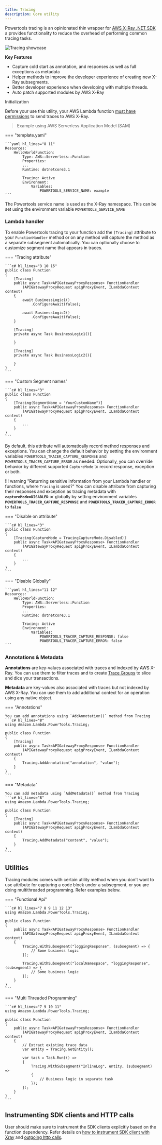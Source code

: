 ```yaml
---
title: Tracing
description: Core utility
---
```


Powertools tracing is an opinionated thin wrapper for [AWS X-Ray .NET SDK](https://github.com/aws/aws-xray-sdk-dotnet/)
a provides functionality to reduce the overhead of performing common tracing tasks.

![Tracing showcase](../media/tracer_utility_showcase.png)

 **Key Features**

 * Capture cold start as annotation, and responses as well as full exceptions as metadata
 * Helper methods to improve the developer experience of creating new X-Ray subsegments.
 * Better developer experience when developing with multiple threads.
 * Auto patch supported modules by AWS X-Ray

Initialization

Before your use this utility, your AWS Lambda function [must have permissions](https://docs.aws.amazon.com/lambda/latest/dg/services-xray.html#services-xray-permissions) to send traces to AWS X-Ray.

> Example using AWS Serverless Application Model (SAM)

=== "template.yaml"

    ```yaml hl_lines="8 11"
    Resources:
        HelloWorldFunction:
            Type: AWS::Serverless::Function
            Properties:
            ...
            Runtime: dotnetcore3.1
    
            Tracing: Active
            Environment:
                Variables:
                    POWERTOOLS_SERVICE_NAME: example
    ```

The Powertools service name is used as the X-Ray namespace. This can be set using the environment variable
`POWERTOOLS_SERVICE_NAME`

### Lambda handler

To enable Powertools tracing to your function add the `[Tracing]` attribute to your `FunctionHandler` method or on
any method will capture the method as a separate subsegment automatically. You can optionally choose to customize 
segment name that appears in traces.

=== "Tracing attribute"

    ```c# hl_lines="3 10 15"
    public class Function
    {
        [Tracing]
        public async Task<APIGatewayProxyResponse> FunctionHandler
            (APIGatewayProxyRequest apigProxyEvent, ILambdaContext context)
        {
            await BusinessLogic1()
                .ConfigureAwait(false);
    
            await BusinessLogic2()
                .ConfigureAwait(false);
        }
        
        [Tracing]
        private async Task BusinessLogic1(){
    
        }
    
        [Tracing]
        private async Task BusinessLogic2(){
    
        }
    }
    ```

=== "Custom Segment names"

    ```c# hl_lines="3"
   	public class Function
    {
        [Tracing(SegmentName = "YourCustomName")]
        public async Task<APIGatewayProxyResponse> FunctionHandler
            (APIGatewayProxyRequest apigProxyEvent, ILambdaContext context)
        {
            ...
        }
    }
    ```

By default, this attribute will automatically record method responses and exceptions. You can change the default behavior by setting
the environment variables `POWERTOOLS_TRACER_CAPTURE_RESPONSE` and `POWERTOOLS_TRACER_CAPTURE_ERROR` as needed. Optionally, you can override behavior by
different supported `CaptureMode` to record response, exception or both.

!!! warning "Returning sensitive information from your Lambda handler or functions, where `Tracing` is used?"
    You can disable attribute from capturing their responses and exception as tracing metadata with **`captureMode=DISABLED`**
    or globally by setting environment variables **`POWERTOOLS_TRACER_CAPTURE_RESPONSE`** and **`POWERTOOLS_TRACER_CAPTURE_ERROR`** to **`false`**

=== "Disable on attribute"

    ```c# hl_lines="3"
    public class Function
    {
        [Tracing(CaptureMode = TracingCaptureMode.Disabled)]
        public async Task<APIGatewayProxyResponse> FunctionHandler
            (APIGatewayProxyRequest apigProxyEvent, ILambdaContext context)
        {
            ...
        }
    }
    ```

=== "Disable Globally"

    ```yaml hl_lines="11 12"
    Resources:
        HelloWorldFunction:
            Type: AWS::Serverless::Function
            Properties:
            ...
            Runtime: dotnetcore3.1
    
            Tracing: Active
            Environment:
                Variables:
                    POWERTOOLS_TRACER_CAPTURE_RESPONSE: false
                    POWERTOOLS_TRACER_CAPTURE_ERROR: false
    ```

### Annotations & Metadata

**Annotations** are key-values associated with traces and indexed by AWS X-Ray. You can use them to filter traces and to
create [Trace Groups](https://aws.amazon.com/about-aws/whats-new/2018/11/aws-xray-adds-the-ability-to-group-traces/) to slice and dice your transactions.

**Metadata** are key-values also associated with traces but not indexed by AWS X-Ray. You can use them to add additional 
context for an operation using any native object.

=== "Annotations"

    You can add annotations using `AddAnnotation()` method from Tracing
    ```c# hl_lines="8"
    using Amazon.Lambda.PowerTools.Tracing;

    public class Function
    {
        [Tracing]
        public async Task<APIGatewayProxyResponse> FunctionHandler
            (APIGatewayProxyRequest apigProxyEvent, ILambdaContext context)
        {
            Tracing.AddAnnotation("annotation", "value");
        }
    }
    ```

=== "Metadata"

    You can add metadata using `AddMetadata()` method from Tracing
    ```c# hl_lines="8"
    using Amazon.Lambda.PowerTools.Tracing;

    public class Function
    {
        [Tracing]
        public async Task<APIGatewayProxyResponse> FunctionHandler
            (APIGatewayProxyRequest apigProxyEvent, ILambdaContext context)
        {
            Tracing.AddMetadata("content", "value");
        }
    }
    ```

## Utilities

Tracing modules comes with certain utility method when you don't want to use attribute for capturing a code block
under a subsegment, or you are doing multithreaded programming. Refer examples below.

=== "Functional Api"

    ```c# hl_lines="7 8 9 11 12 13"
    using Amazon.Lambda.PowerTools.Tracing;
    
    public class Function
    {
        public async Task<APIGatewayProxyResponse> FunctionHandler
            (APIGatewayProxyRequest apigProxyEvent, ILambdaContext context)
        {
            Tracing.WithSubsegment("loggingResponse", (subsegment) => {
                // Some business logic
            });
    
            Tracing.WithSubsegment("localNamespace", "loggingResponse", (subsegment) => {
                // Some business logic
            });
        }
    }
    ```

=== "Multi Threaded Programming"

    ```c# hl_lines="7 9 10 11"
    using Amazon.Lambda.PowerTools.Tracing;

    public class Function
    {
        public async Task<APIGatewayProxyResponse> FunctionHandler
            (APIGatewayProxyRequest apigProxyEvent, ILambdaContext context)
        {
            // Extract existing trace data
            var entity = Tracing.GetEntity();
            
            var task = Task.Run(() =>
            {
                Tracing.WithSubsegment("InlineLog", entity, (subsegment) =>
                {
                    // Business logic in separate task
                });
            });
        }
    }
    ```

## Instrumenting SDK clients and HTTP calls

User should make sure to instrument the SDK clients explicitly based on the function dependency. Refer details on
[how to instrument SDK client with Xray](https://docs.aws.amazon.com/xray/latest/devguide/xray-sdk-dotnet-sdkclients.html) and [outgoing http calls](https://docs.aws.amazon.com/xray/latest/devguide/xray-sdk-dotnet-httpclients.html).

